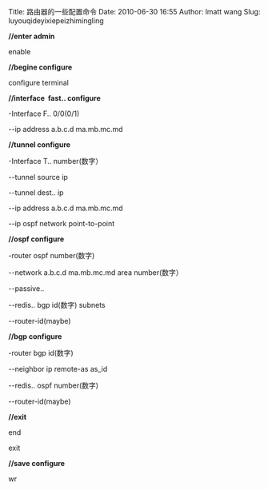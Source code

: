 Title: 路由器的一些配置命令
Date: 2010-06-30 16:55
Author: lmatt wang
Slug: luyouqideyixiepeizhimingling

**//enter admin**

enable

**//begine configure**

configure terminal

**//interface  fast.. configure**

-Interface F.. 0/0(0/1)

--ip address a.b.c.d ma.mb.mc.md

**//tunnel configure**

-Interface T.. number(数字）

--tunnel source ip

--tunnel dest.. ip

--ip address a.b.c.d ma.mb.mc.md

--ip ospf network point-to-point

**//ospf configure**

-router ospf number(数字)

--network a.b.c.d ma.mb.mc.md area number(数字）

--passive..

--redis.. bgp id(数字) subnets

--router-id(maybe)

**//bgp configure**

-router bgp id(数字)

--neighbor ip remote-as as\_id

--redis.. ospf number(数字)

--router-id(maybe)

**//exit**

end

exit

**//save configure**

wr
